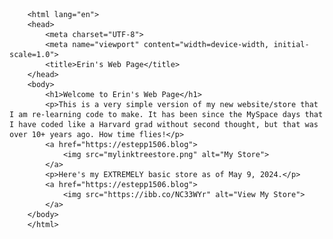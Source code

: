 
 <!DOCTYPE html>
        <html lang="en">
        <head>
            <meta charset="UTF-8">
            <meta name="viewport" content="width=device-width, initial-scale=1.0">
            <title>Erin's Web Page</title>
        </head>
        <body>
            <h1>Welcome to Erin's Web Page</h1>
            <p>This is a very simple version of my new website/store that I am re-learning code to make. It has been since the MySpace days that I have coded like a Harvard grad without second thought, but that was over 10+ years ago. How time flies!</p>
            <a href="https://estepp1506.blog">
                <img src="mylinktreestore.png" alt="My Store">
            </a>
            <p>Here's my EXTREMELY basic store as of May 9, 2024.</p>
            <a href="https://estepp1506.blog">
                <img src="https://ibb.co/NC33WYr" alt="View My Store">
            </a>
        </body>
        </html>
